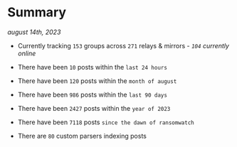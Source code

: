 
# Summary
_august 14th, 2023_

- Currently tracking `153` groups across `271` relays & mirrors - _`104` currently online_

- There have been `10` posts within the `last 24 hours`

- There have been `120` posts within the `month of august`

- There have been `986` posts within the `last 90 days`

- There have been `2427` posts within the `year of 2023`

- There have been `7118` posts `since the dawn of ransomwatch`

- There are `80` custom parsers indexing posts
